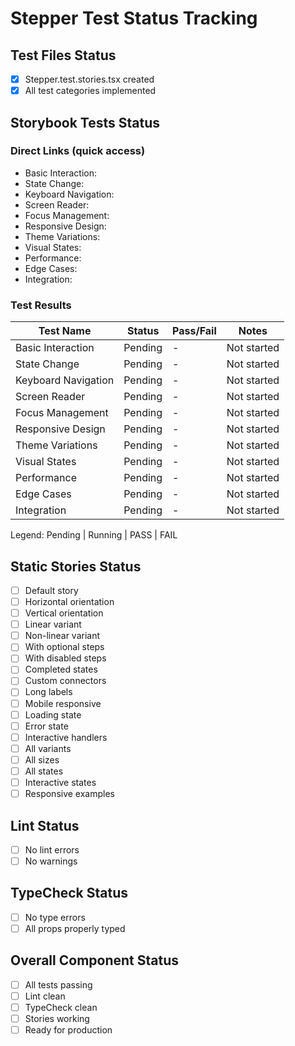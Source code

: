 # Stepper Test Status Tracking

## Test Files Status

- [x] Stepper.test.stories.tsx created
- [x] All test categories implemented

## Storybook Tests Status

### Direct Links (quick access)

- Basic Interaction: <paste URL from UI>
- State Change: <paste URL from UI>
- Keyboard Navigation: <paste URL from UI>
- Screen Reader: <paste URL from UI>
- Focus Management: <paste URL from UI>
- Responsive Design: <paste URL from UI>
- Theme Variations: <paste URL from UI>
- Visual States: <paste URL from UI>
- Performance: <paste URL from UI>
- Edge Cases: <paste URL from UI>
- Integration: <paste URL from UI>

### Test Results

| Test Name            | Status  | Pass/Fail | Notes       |
| -------------------- | ------- | --------- | ----------- |
| Basic Interaction    | Pending | -         | Not started |
| State Change         | Pending | -         | Not started |
| Keyboard Navigation  | Pending | -         | Not started |
| Screen Reader        | Pending | -         | Not started |
| Focus Management     | Pending | -         | Not started |
| Responsive Design    | Pending | -         | Not started |
| Theme Variations     | Pending | -         | Not started |
| Visual States        | Pending | -         | Not started |
| Performance          | Pending | -         | Not started |
| Edge Cases           | Pending | -         | Not started |
| Integration          | Pending | -         | Not started |

Legend: Pending | Running | PASS | FAIL

## Static Stories Status

- [ ] Default story
- [ ] Horizontal orientation
- [ ] Vertical orientation
- [ ] Linear variant
- [ ] Non-linear variant
- [ ] With optional steps
- [ ] With disabled steps
- [ ] Completed states
- [ ] Custom connectors
- [ ] Long labels
- [ ] Mobile responsive
- [ ] Loading state
- [ ] Error state
- [ ] Interactive handlers
- [ ] All variants
- [ ] All sizes
- [ ] All states
- [ ] Interactive states
- [ ] Responsive examples

## Lint Status

- [ ] No lint errors
- [ ] No warnings

## TypeCheck Status

- [ ] No type errors
- [ ] All props properly typed

## Overall Component Status

- [ ] All tests passing
- [ ] Lint clean
- [ ] TypeCheck clean
- [ ] Stories working
- [ ] Ready for production